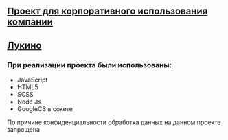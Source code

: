 ## <a href="https://stargus.github.io/Lukino--Company-s-budget/">Проект для корпоративного использования компании</a> 
## <a href= "https://lukino.ru/"> Лукино </a>

### При реализации проекта были использованы:
* JavaScript
* HTML5
* SCSS
* Node Js
* GoogleCS в сокете

<p>
  По причине конфиденциальности обработка данных на данном проекте запрощена
</p>
